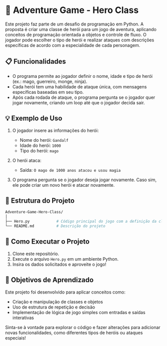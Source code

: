 # 🏹 Adventure Game - Hero Class

Este projeto faz parte de um desafio de programação em Python. A proposta é criar uma classe de herói para um jogo de aventura, aplicando conceitos de programação orientada a objetos e controle de fluxo. O jogador pode escolher o tipo de herói e realizar ataques com descrições específicas de acordo com a especialidade de cada personagem.

## 📋 Funcionalidades

- O programa permite ao jogador definir o nome, idade e tipo de herói (ex.: mago, guerreiro, monge, ninja).
- Cada herói tem uma habilidade de ataque única, com mensagens específicas baseadas em seu tipo.
- Após cada rodada de ataque, o programa pergunta se o jogador quer jogar novamente, criando um loop até que o jogador decida sair.

## 💡 Exemplo de Uso

1. O jogador insere as informações do herói:
   - Nome do herói: `Gandalf`
   - Idade do herói: `1000`
   - Tipo do herói: `mago`
   
2. O herói ataca:
   - Saída: `O mago de 1000 anos atacou e usou magia`

3. O programa pergunta se o jogador deseja jogar novamente. Caso sim, ele pode criar um novo herói e atacar novamente.

## 📂 Estrutura do Projeto
```bash
Adventure-Game-Hero-Class/
│
├── Hero.py            # Código principal do jogo com a definição da classe Hero
└── README.md          # Descrição do projeto
```
## 🚀 Como Executar o Projeto

1. Clone este repositório.
2. Execute o arquivo `Hero.py` em um ambiente Python.
3. Insira os dados solicitados e aproveite o jogo!

## 🎯 Objetivos de Aprendizado

Este projeto foi desenvolvido para aplicar conceitos como:
- Criação e manipulação de classes e objetos
- Uso de estrutura de repetição e decisão
- Implementação de lógica de jogo simples com entradas e saídas interativas

Sinta-se à vontade para explorar o código e fazer alterações para adicionar novas funcionalidades, como diferentes tipos de heróis ou ataques especiais!
